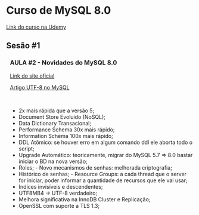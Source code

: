 <h1 class="center">Curso de MySQL 8.0</h1>
<a href="https://www.udemy.com/course/mysql_8_0/learn/lecture/18325436?start=0#overview">Link do curso na Udemy</a>

<h2>Sesão #1</h2>
<div style='margin-left: 10px'>
  <h3>AULA #2 - Novidades do MySQL 8.0</h3>
  <p><a href="https://dev.mysql.com/doc/refman/8.0/en/mysql-nutshell.html">Link do site oficial</a></p>
  <p><a href="https://medium.com/@adamhooper/in-mysql-never-use-utf8-use-utf8mb4-11761243e434">Artigo UTF-8 no MySQL</a></p>
  </br>
  <ul>
    <li>2x mais rápida que a versão 5;</li>
    <li>Document Store Evoluido (NoSQL);</li>
    <li>Data Dictionary Transacional;</li>
    <li>Performance Schema 30x mais rápido;</li>
    <li>Information Schema 100x mais rápido;</li>
    <li>DDL Atômico: se houver erro em algum comando ddl ele aborta todo o script;</li>
    <li>Upgrade Automático: teoricamente, migrar do MySQL 5.7 => 8.0 bastar iniciar o BD na nova versão;</li>
    <li>Roles; - Novo mecanismos de senhas: melhorada criptografia;</li>
    <li>Histórico de senhas; - Resource Groups: a cada thread que o server for iniciar, poder informar a quantidade de recursos que ele vai usar;</li>
    <li>Indices invisíveis e descendentes;</li>
    <li>UTF8MB4 -> UTF-8 verdadeiro;</li>
    <li>Melhora significativa na InnoDB Cluster e Replicação;</li>
    <li>OpenSSL com suporte a TLS 1.3;</li>
  </ul>
</div>
